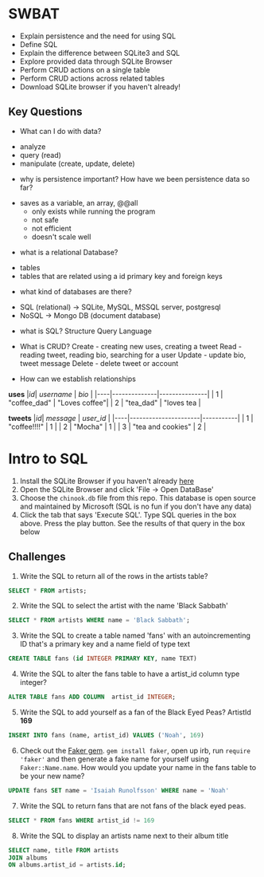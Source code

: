 # SWBAT
- Explain persistence and the need for using SQL
- Define SQL
- Explain the difference between SQLite3 and SQL
- Explore provided data through SQLite Browser
- Perform CRUD actions on a single table
- Perform CRUD actions across related tables
- Download SQLite browser if you haven't already!

## Key Questions 
* What can I do with data?
- analyze 
- query (read)
- manipulate (create, update, delete)

* why is persistence important? How have we been persistence data so far?
- saves as a variable, an array, @@all
    - only exists while running the program 
    - not safe
    - not efficient
    - doesn't scale well 

* what is a relational Database?
- tables
- tables that are related using a id primary key and foreign keys

* what kind of databases are there?
- SQL (relational) -> SQLite, MySQL, MSSQL server, postgresql
- NoSQL -> Mongo DB (document database)

* what is SQL?
Structure Query Language

* What is CRUD?
Create - creating new uses, creating a tweet 
Read - reading tweet, reading bio, searching for a user
Update - update bio, tweet message 
Delete - delete tweet or account

* How can we establish relationships 

**uses**
|*id*|  *username*  | *bio*         |
|----|--------------|---------------|
| 1  | "coffee_dad" | "Loves coffee"|
| 2  | "tea_dad"    | "loves tea    |

**tweets**
|*id*|  *message*           | *user_id* |
|----|----------------------|-----------|
| 1  | "coffee!!!!"         | 1         |
| 2  | "Mocha"              | 1         |
| 3  | "tea and cookies"    | 2         |




# Intro to SQL

1. Install the SQLite Browser if you haven't already [here](http://sqlitebrowser.org/)
2. Open the SQLite Browser and click 'File -> Open DataBase'
3. Choose the `chinook.db` file from this repo. This database is open source and maintained by Microsoft (SQL is no fun if you don't have any data)
4. Click the tab that says 'Execute SQL'. Type SQL queries in the box above. Press the play button. See the results of that query in the box below

## Challenges

1. Write the SQL to return all of the rows in the artists table?

```SQL
SELECT * FROM artists;
```

2. Write the SQL to select the artist with the name 'Black Sabbath'

```SQL
SELECT * FROM artists WHERE name = 'Black Sabbath';
```

3. Write the SQL to create a table named 'fans' with an autoincrementing ID that's a primary key and a name field of type text

```sql
CREATE TABLE fans (id INTEGER PRIMARY KEY, name TEXT)   
```

4. Write the SQL to alter the fans table to have a artist_id column type integer?

```sql
ALTER TABLE fans ADD COLUMN  artist_id INTEGER;
```

5. Write the SQL to add yourself as a fan of the Black Eyed Peas? ArtistId **169**

```sql
INSERT INTO fans (name, artist_id) VALUES ('Noah', 169)
```

6. Check out the [Faker gem](https://github.com/stympy/faker). `gem install faker`, open up irb, run `require 'faker'` and then generate a fake name for yourself using `Faker::Name.name`. How would you update your name in the fans table to be your new name?

```sql
UPDATE fans SET name = 'Isaiah Runolfsson' WHERE name = 'Noah'
```

7. Write the SQL to return fans that are not fans of the black eyed peas.

```sql
SELECT * FROM fans WHERE artist_id != 169
```

8. Write the SQL to display an artists name next to their album title

```sql
SELECT name, title FROM artists 
JOIN albums
ON albums.artist_id = artists.id;
```



